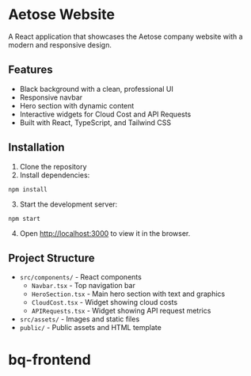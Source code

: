 # Aetose Website

A React application that showcases the Aetose company website with a modern and responsive design.

## Features

- Black background with a clean, professional UI
- Responsive navbar
- Hero section with dynamic content
- Interactive widgets for Cloud Cost and API Requests
- Built with React, TypeScript, and Tailwind CSS

## Installation

1. Clone the repository
2. Install dependencies:

```
npm install
```

3. Start the development server:

```
npm start
```

4. Open [http://localhost:3000](http://localhost:3000) to view it in the browser.

## Project Structure

- `src/components/` - React components
  - `Navbar.tsx` - Top navigation bar
  - `HeroSection.tsx` - Main hero section with text and graphics
  - `CloudCost.tsx` - Widget showing cloud costs
  - `APIRequests.tsx` - Widget showing API request metrics
- `src/assets/` - Images and static files
- `public/` - Public assets and HTML template
# bq-frontend
